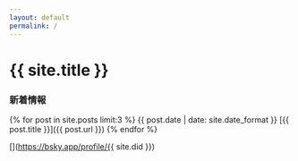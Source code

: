 ```yaml
---
layout: default
permalink: /
---
```

# {{ site.title }}
### 新着情報
{% for post in site.posts limit:3 %}
{{ post.date | date: site.date_format }} [{{ post.title }}]({{ post.url }})
{% endfor %}

[<i class="fa-bluesky"></i>](https://bsky.app/profile/{{ site.did }})
[<i class="fa-github"></i>](https://github.com/morpho-social)
